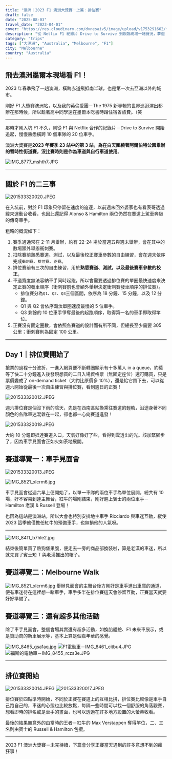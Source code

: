 ```yaml
---
title: "澳洲｜2023 F1 澳洲大獎賽－上篇：排位賽"
draft: false
date: "2025-08-03"
travel_date: "2023-04-01"
cover: "https://res.cloudinary.com/dvnesaiv5/image/upload/v1753291662/f1_autralia_grand_prix_2023/201533320020.jpg"
description: "從 Netlix F1 紀錄片 Drive to Survive 到親臨現場一睹賽況，夢迴 2023 年 F1 澳洲大獎賽！－上篇：排位賽"
category: "trips"
tags: ["大洋洲", "Australia", "Melbourne", "F1"]
city: "Melbourne"
country: "Australia"
---
```


## 飛去澳洲墨爾本現場看 F1！

2023 年春季飛了一趟澳洲，橫跨赤道飛抵南半球，也是第一次去亞洲以外的城市。

剛好 F1 大獎賽澳洲站，以及我的英倫愛團－The 1975 新專輯的世界巡迴演出都辦在那時候，所以趁著高中同學還在墨爾本唸書時蹭住宿省旅費。（笑

---

那時才剛入坑 F1 不久，剛從 F1 與 Netflix 合作的紀錄片－Drive to Survive 開始追起，慢慢熟悉橫跨 10 個車隊的 20 位車手。

澳洲大獎賽是**2023 年賽季 23 站中的第 3 站，為在白天圍繞著阿爾伯特公園舉辦的暫時性街道賽，沒比賽時則是作為車道與自行車道使用**。

![IMG_8777_mshth7.JPG](https://res.cloudinary.com/dvnesaiv5/image/upload/v1753428404/IMG_8777_mshth7.jpg)

---

## 關於 F1 的二三事

![201533320020.JPEG](https://res.cloudinary.com/dvnesaiv5/image/upload/v1753291662/f1_autralia_grand_prix_2023/201533320020.jpg)

在入坑前，對於 F1 印象只停留在速度的追逐，以前週末回外婆家也有看表哥透過緯來運動台收看，也因此還記得 Alonso & Hamilton 兩位仍然在賽道上駕車奔馳的傳奇車手。

粗略的概況如下：

1. 賽季通通常在 2-11 月舉辦，約有 22-24 場於當週五與週末舉辦，會在其中的數場額外舉辦衝刺賽。
2. 扣除賽前熟悉賽道、測試，以及最後校正賽車參數的自由練習，會在週末依序完成`衝刺賽`、`排位賽`、`正賽`。
3. 排位賽前有三次的自由練習，用於**熟悉賽道、測試，以及最後賽車參數的校正**。
4. 車道寬度無法容納車手同時起跑，所以會需要透過排位賽的單圈最快速度來決定正賽的發車順序（衝刺賽前也會額外舉辦決定衝刺賽發車順序的排位賽）。
   - 排位賽分為`Q1`、`Q2`、`Q3`三個區間，依序為 18 分鐘、15 分鐘，以及 12 分鐘。
   - Q1 與 Q2 會依序淘汰單圈速度最慢的 5 位車手。
   - Q3 剩餘的 10 位車手爭奪最後的起跑順序，取得第一名的車手即取得竿位。
5. 正賽沒有固定圈數，會依照各賽道的設計而有所不同，但總長至少需要 305 公里；衝刺賽則為固定 100 公里。

---

## Day 1｜排位賽開始了

搶票的過程十分波折，一進入網頁便不斷轉圈顯示有十多萬人 in a queue，約莫等了快二十分鐘進入後發現想買的二日入場資格票（無固定座位）還可購買，只是票價變成了 on-demand ticket（大約比原價多 10%），還是給它買下去，可以從週六開始從最後一次自由練習與排位賽，看到週日的正賽！

![201533320012.JPEG](https://res.cloudinary.com/dvnesaiv5/image/upload/v1753291648/f1_autralia_grand_prix_2023/201533320012.jpg)

週六排位賽是個沒下雨的陰天，先是在西南區站換乘往賽道的輕軌，沿途身著不同顏色的各隊車迷混雜在一起，卻也都一心向賽道進發！

![201533320019.JPEG](https://res.cloudinary.com/dvnesaiv5/image/upload/v1753291660/f1_autralia_grand_prix_2023/201533320019.jpg)

大約 10 分鐘即抵達賽道入口，天氣好像好了些，看得到雲透出的光。該加緊腳步了，因為車手見面會正如火如荼地展開。

## 賽道導覽一：車手見面會

![201533320013.JPEG](https://res.cloudinary.com/dvnesaiv5/image/upload/v1753291650/f1_autralia_grand_prix_2023/201533320013.jpg)

![IMG_8521_xlcrm6.jpg](https://res.cloudinary.com/dvnesaiv5/image/upload/v1753428755/IMG_8521_xlcrm6.jpg)

車手見面會從週六早上便開始了，以單一車隊的兩位車手為單位展開，總共有 10 場，好不容易到達主舞台，紅牛的場剛結束，剛好趕上賓士的兩位車手－Hamilton 老漢 & Russell 登場！

也因為這站是澳洲站，所以大會也特別安排地主車手 Ricciardo 與車迷互動，縱使 2023 這季他僅擔任紅牛的預備車手，也無損他的人氣呀。

---

![IMG_8411_b7hle2.jpg](https://res.cloudinary.com/dvnesaiv5/image/upload/v1753428399/IMG_8411_b7hle2.jpg)

結束後簡單買了熱狗堡果腹，便走去一旁的商品部換裝啦，算是老漢的車迷，所以就先買了賓士短 T 與老漢推出的帽子。

## 賽道導覽二：Melbourne Walk

![IMG_8521_xlcrm6.jpg](https://res.cloudinary.com/dvnesaiv5/image/upload/v1753428755/IMG_8521_xlcrm6.jpg)
舉辦見面會的主舞台後方剛好是車手進出車庫的通道，便有車迷待在這裡想一睹車手，車手多半在排位賽這天會停留互動，正賽當天就要好好準備了。

## 賽道導覽三：還有超多其他活動

除了車手見面會，整個會場其實還有超多活動，如換胎體驗、F1 未來車展示，或是贊助商的新車展示等，基本上算是個嘉年華的感覺。

![IMG_8465_gsa1aq.jpg](https://res.cloudinary.com/dvnesaiv5/image/upload/v1753428400/IMG_8465_gsa1aq.jpg)
![F1電動車－IMG_8461_citbu4.JPG](https://res.cloudinary.com/dvnesaiv5/image/upload/v1753428400/IMG_8461_citbu4.jpg)
![福斯的電動車－IMG_8455_rczs3e.JPG](https://res.cloudinary.com/dvnesaiv5/image/upload/v1753428400/IMG_8455_rczs3e.jpg)

---

## 排位賽開始

![201533320014.JPEG](https://res.cloudinary.com/dvnesaiv5/image/upload/v1753291653/f1_autralia_grand_prix_2023/201533320014.jpg)
![201533320017.JPEG](https://res.cloudinary.com/dvnesaiv5/image/upload/v1753291657/f1_autralia_grand_prix_2023/201533320017.jpg)

排位賽於四點準時開始，不同於正賽在賽道上的互相比拼，排位賽比較像是車手自己跑自己的，車迷的心態也比較放鬆，每隔一些時間可以找一個舒服的角落觀賽，想看即時的排名或是車手的畫面，也可以透過在許多地方設置的大螢幕收看。

最後的結果無意外的由當時的王者－紅牛的 Max Verstappen 奪得竿位，二、三名則由賓士的 Russell & Hamilton 包攬。

---

2023 F1 澳洲大獎賽－未完待續，下篇會分享正賽當天遇到的許多意想不到的瘋狂事！
